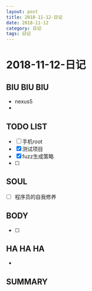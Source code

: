 ```yaml
---
layout: post
title: 2018-11-12-日记
date: 2018-11-12
category: 日记
tags: 日记
---
```

# 2018-11-12-日记
## BIU BIU BIU
- nexus5
- 
 
## TODO LIST
- [ ] 手机root
- [x] 测试项目
- [x] fuzz生成策略
- [ ] 
 
 
## SOUL
- [ ] 程序员的自我修养
 
## BODY
- [ ] 
 
## HA HA HA
- 
 
## SUMMARY
 
 
